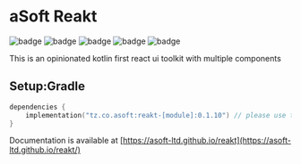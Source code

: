 # aSoft Reakt
![badge][badge-maven] ![badge][badge-mpp] ![badge][badge-android] ![badge][badge-js] ![badge][badge-jvm]

This is an opinionated kotlin first react ui toolkit with multiple components

## Setup:Gradle
```kotlin
dependencies {
    implementation("tz.co.asoft:reakt-[module]:0.1.10") // please use the latest version possible
}
```

Documentation is available at [https://asoft-ltd.github.io/reakt](https://asoft-ltd.github.io/reakt/)

[badge-maven]: https://img.shields.io/maven-central/v/tz.co.asoft/test/1.0.1?style=flat
[badge-mpp]: https://img.shields.io/badge/kotlin-multiplatform-blue?style=flat
[badge-android]: http://img.shields.io/badge/platform-android-brightgreen.svg?style=flat
[badge-js]: http://img.shields.io/badge/platform-js-yellow.svg?style=flat
[badge-jvm]: http://img.shields.io/badge/platform-jvm-orange.svg?style=flat
